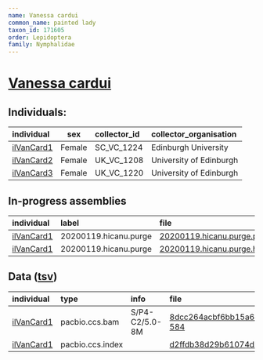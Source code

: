 ```yaml
---
name: Vanessa cardui
common_name: painted lady
taxon_id: 171605
order: Lepidoptera
family: Nymphalidae
---
```


# [Vanessa cardui](https://www.ebi.ac.uk/ena/data/taxonomy/v1/taxon/tax-id/171605)

## Individuals:

| individual | sex | collector_id | collector_organisation |
| :--------- | :-: | :----------- | :--------------------- |
| [ilVanCard1](ilVanCard1.md) | Female | SC_VC_1224 | Edinburgh University |
| [ilVanCard2](ilVanCard2.md) | Female | UK_VC_1208 | University of Edinburgh |
| [ilVanCard3](ilVanCard3.md) | Female | UK_VC_1220 | University of Edinburgh |

## In-progress assemblies

| individual | label | file |
| :--------- | :---- | :--- |
| [ilVanCard1](ilVanCard1.md) | 20200119.hicanu.purge | [20200119.hicanu.purge.prim.fasta.gz](https://darwin.cog.sanger.ac.uk/insects/Vanessa_cardui/ilVanCard1/assemblies/working/20200119.hicanu.purge/20200119.hicanu.purge.prim.fasta.gz) |
| [ilVanCard1](ilVanCard1.md) | 20200119.hicanu.purge | [20200119.hicanu.purge.htig.fasta.gz](https://darwin.cog.sanger.ac.uk/insects/Vanessa_cardui/ilVanCard1/assemblies/working/20200119.hicanu.purge/20200119.hicanu.purge.htig.fasta.gz) |

## Data ([tsv](Vanessa_cardui_data.tsv))

| individual | type | info | file |
| :--------- | :--- | :--- | :--- |
| [ilVanCard1](ilVanCard1.md) | pacbio.ccs.bam | S/P4-C2/5.0-8M | [8dcc264acbf6bb15a6833115ac46b3d0-584](https://darwin.cog.sanger.ac.uk/insects/Vanessa_cardui/ilVanCard1/genomic_data/pacbio/m64094_191122_131326.bc1021_BAK8B_OA--bc1021_BAK8B_OA.ccs.bam) |
| [ilVanCard1](ilVanCard1.md) | pacbio.ccs.index |  | [d2ffdb38d29b61074dac9a1a87241eed](https://darwin.cog.sanger.ac.uk/insects/Vanessa_cardui/ilVanCard1/genomic_data/pacbio/m64094_191122_131326.bc1021_BAK8B_OA--bc1021_BAK8B_OA.ccs.bam.pbi) |
